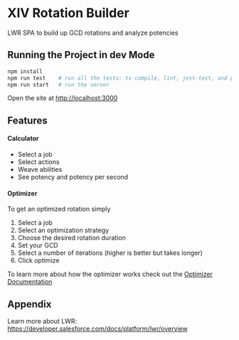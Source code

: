 # XIV Rotation Builder

LWR SPA to build up GCD rotations and analyze potencies

## Running the Project in dev Mode

```bash
npm install
npm run test    # run all the tests: ts-compile, lint, jest-test, and prettier
npm run start   # run the server
```

Open the site at [http://localhost:3000](http://localhost:3000)

## Features
#### Calculator 
- Select a job
- Select actions
- Weave abilities
- See potency and potency per second
#### Optimizer
To get an optimized rotation simply
1. Select a job 
2. Select an optimization strategy 
3. Choose the desired rotation duration
4. Set your GCD 
5. Select a number of iterations (higher is better but takes longer)
6. Click optimize

To learn more about how the optimizer works check out the [Optimizer Documentation](./src/modules/xiv/optimizer/README.md)


## Appendix
Learn more about LWR: https://developer.salesforce.com/docs/platform/lwr/overview
